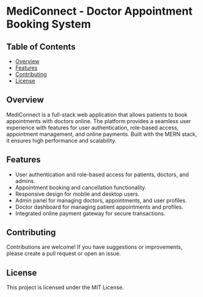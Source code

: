 # MediConnect - Doctor Appointment Booking System

## Table of Contents
- [Overview](#overview)
- [Features](#features)
- [Contributing](#contributing)
- [License](#license)

## Overview
MediConnect is a full-stack web application that allows patients to book appointments with doctors online. The platform provides a seamless user experience with features for user authentication, role-based access, appointment management, and online payments. Built with the MERN stack, it ensures high performance and scalability.

## Features
- User authentication and role-based access for patients, doctors, and admins.
- Appointment booking and cancellation functionality.
- Responsive design for mobile and desktop users.
- Admin panel for managing doctors, appointments, and user profiles.
- Doctor dashboard for managing patient appointments and profiles.
- Integrated online payment gateway for secure transactions.

## Contributing
Contributions are welcome! If you have suggestions or improvements, please create a pull request or open an issue.

## License
This project is licensed under the MIT License.